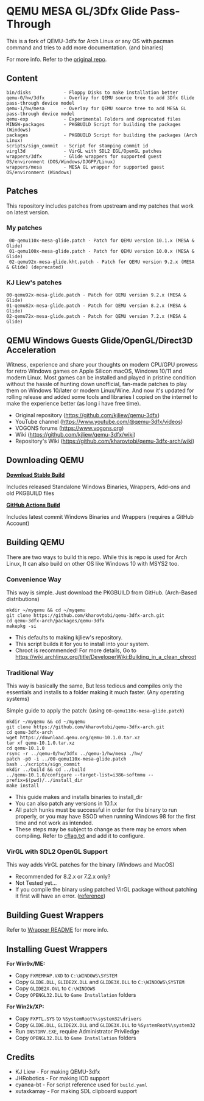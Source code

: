 # QEMU MESA GL/3Dfx Glide Pass-Through

This is a fork of QEMU-3dfx for Arch Linux or any OS with pacman command and tries to add more documentation. (and binaries)

For more info. Refer to the [original repo](https://github.com/kjliew/qemu-3dfx).

## Content

    bin/disks            - Floppy Disks to make installation better
    qemu-0/hw/3dfx       - Overlay for QEMU source tree to add 3Dfx Glide pass-through device model
    qemu-1/hw/mesa       - Overlay for QEMU source tree to add MESA GL pass-through device model
    qemu-exp             - Experimental Folders and deprecated files
    MINGW-packages       - PKGBUILD Script for building the packages (Windows)
    packages             - PKGBUILD Script for building the packages (Arch Linux)
    scripts/sign_commit  - Script for stamping commit id
    virgl3d              - VirGL with SDL2 EGL/OpenGL patches
    wrappers/3dfx        - Glide wrappers for supported guest OS/environment (DOS/Windows/DJGPP/Linux)
    wrappers/mesa        - MESA GL wrapper for supported guest OS/environment (Windows)

## Patches

This repository includes patches from upstream and my patches that work on latest version.

### My patches

     00-qemu110x-mesa-glide.patch - Patch for QEMU version 10.1.x (MESA & Glide)
     01-qemu100x-mesa-glide.patch - Patch for QEMU version 10.0.x (MESA & Glide)
     02-qemu92x-mesa-glide.kht.patch - Patch for QEMU version 9.2.x (MESA & Glide) (deprecated)

### KJ Liew's patches

    00-qemu92x-mesa-glide.patch - Patch for QEMU version 9.2.x (MESA & Glide)
    01-qemu82x-mesa-glide.patch - Patch for QEMU version 8.2.x (MESA & Glide)
    02-qemu72x-mesa-glide.patch - Patch for QEMU version 7.2.x (MESA & Glide)

## QEMU Windows Guests Glide/OpenGL/Direct3D Acceleration

Witness, experience and share your thoughts on modern CPU/GPU prowess for retro Windows games on Apple Silicon macOS, Windows 10/11 and modern Linux. Most games can be installed and played in pristine condition without the hassle of hunting down unofficial, fan-made patches to play them on Windows 10/later or modern Linux/Wine. And now it's updated for rolling release and added some tools and libraries I copied on the internet to make the experience better (as long i have free time).

- Original repository (<https://github.com/kjliew/qemu-3dfx>)
- YouTube channel (<https://www.youtube.com/@qemu-3dfx/videos>)
- VOGONS forums (<https://www.vogons.org>)
- Wiki (<https://github.com/kjliew/qemu-3dfx/wiki>)
- Repository's Wiki (<https://github.com/kharovtobi/qemu-3dfx-arch/wiki>)

## Downloading QEMU

**[Download Stable Build](https://github.com/kharovtobi/qemu-3dfx-arch/releases/latest)**

Includes released Standalone Windows Binaries, Wrappers, Add-ons and old PKGBUILD files

**[GitHub Actions Build](https://github.com/kharovtobi/qemu-3dfx-arch/actions/workflows/build.yaml/)**

Includes latest commit Windows Binaries and Wrappers (requires a GitHub Account)

## Building QEMU

There are two ways to build this repo. While this is repo is used for Arch Linux, It can also build on other OS like Windows 10 with MSYS2 too.

### Convenience Way

This way is simple. Just download the PKGBUILD from GitHub. (Arch-Based distributions)

    mkdir ~/myqemu && cd ~/myqemu
    git clone https://github.com/kharovtobi/qemu-3dfx-arch.git
    cd qemu-3dfx-arch/packages/qemu-3dfx
    makepkg -si

- This defaults to making kjliew's repository.
- This script builds it for you to install into your system.
- Chroot is recommended! For more details, Go to <https://wiki.archlinux.org/title/DeveloperWiki:Building_in_a_clean_chroot>

### Traditional Way

This way is basically the same, But less tedious and compiles only the essentials and installs to a folder making it much faster. (Any operating systems)

Simple guide to apply the patch:
(using `00-qemu110x-mesa-glide.patch`)

    mkdir ~/myqemu && cd ~/myqemu
    git clone https://github.com/kharovtobi/qemu-3dfx-arch.git
    cd qemu-3dfx-arch
    wget https://download.qemu.org/qemu-10.1.0.tar.xz
    tar xf qemu-10.1.0.tar.xz
    cd qemu-10.1.0
    rsync -r ../qemu-0/hw/3dfx ../qemu-1/hw/mesa ./hw/
    patch -p0 -i ../00-qemu110x-mesa-glide.patch
    bash ../scripts/sign_commit
    mkdir ../build && cd ../build
    ../qemu-10.1.0/configure --target-list=i386-softmmu --prefix=$(pwd)/../install_dir
    make install

- This guide makes and installs binaries to install_dir
- You can also patch any versions in 10.1.x
- All patch hunks must be successful in order for the binary to run properly, or you may have BSOD when running Windows 98 for the first time and not work as intended.
- These steps may be subject to change as there may be errors when compiling. Refer to [cflag.txt](cflag.txt) and add it to configure.

### VirGL with SDL2 OpenGL Support

This way adds VirGL patches for the binary (Windows and MacOS)

- Recommended for 8.2.x or 7.2.x only?
- Not Tested yet...
- If you compile the binary using patched VirGL package without patching it first will have an error. ([reference](https://github.com/msys2/MINGW-packages/issues/10547))

## Building Guest Wrappers

Refer to [Wrapper README](wrappers/README.md) for more info.

## Installing Guest Wrappers

**For Win9x/ME:**  

- Copy `FXMEMMAP.VXD` to `C:\WINDOWS\SYSTEM`  
- Copy `GLIDE.DLL`, `GLIDE2X.DLL` and `GLIDE3X.DLL` to `C:\WINDOWS\SYSTEM`  
- Copy `GLIDE2X.OVL` to `C:\WINDOWS`  
- Copy `OPENGL32.DLL` to `Game Installation` folders

**For Win2k/XP:**  

- Copy `FXPTL.SYS` to `%SystemRoot%\system32\drivers`  
- Copy `GLIDE.DLL`, `GLIDE2X.DLL` and `GLIDE3X.DLL` to `%SystemRoot%\system32`  
- Run `INSTDRV.EXE`, require Administrator Priviledge  
- Copy `OPENGL32.DLL` to `Game Installation` folders

## Credits

- KJ Liew - For making QEMU-3dfx
- JHRobotics - For making ICD support
- cyanea-bt - For script reference used for `build.yaml`
- xutaxkamay - For making SDL clipboard support
